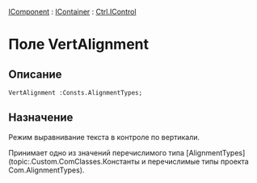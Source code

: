 ﻿---
Link: .Ctrl.IControl.@VertAlignment
---

[IComponent](topic:Com.Custom.ComClasses.IComponent.Default) :
[IContainer](topic:Com.Custom.ComClasses.IContainer.Default) :
[Ctrl.IControl](Default)

# Поле VertAlignment

## Описание

    VertAlignment :Consts.AlignmentTypes;

## Назначение

Режим выравнивание текста в контроле по вертикали.

Принимает одно из значений перечислимого типа
[AlignmentTypes](topic:.Custom.ComClasses.Константы и перечислимые типы проекта Com.AlignmentTypes).
